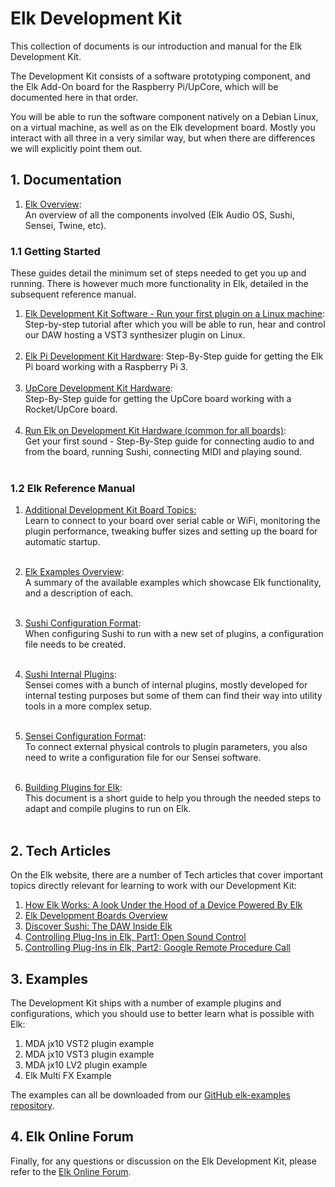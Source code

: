 # Elk Development Kit

This collection of documents is our introduction and manual for the Elk Development Kit.

The Development Kit consists of a software prototyping component, and the Elk Add-On board for the Raspberry Pi/UpCore, which will be documented here in that order.

You will be able to run the software component natively on a Debian Linux, on a virtual machine, as well as on the Elk development board. Mostly you interact with all three in a very similar way, but when there are differences we will explicitly point them out.

## 1. Documentation

1. [Elk Overview](documents/elk_overview.md):  
   An overview of all the components involved (Elk Audio OS, Sushi, Sensei, Twine, etc).  

### 1.1 Getting Started

These guides detail the minimum set of steps needed to get you up and running. There is however much more functionality in Elk, detailed in the subsequent reference manual.

1. [Elk Development Kit Software - Run your first plugin on a Linux machine](documents/getting_started_with_development_kit_software.md):  
     Step-by-step tutorial after which you will be able to run, hear and control our DAW hosting a VST3 synthesizer plugin on Linux.  
	​  
2. [Elk Pi Development Kit Hardware](documents/getting_started_with_development_kit_elk_pi_hardware.md):
    Step-By-Step guide for getting the Elk Pi board working with a Raspberry Pi 3.  
	​  
3. [UpCore Development Kit Hardware](documents/getting_started_with_development_kit_upcore_hardware.md):  
    Step-By-Step guide for getting the UpCore board working with a Rocket/UpCore board.  
	​  
4. [Run Elk on Development Kit Hardware (common for all boards)](documents/get_first_sound_from_devkit_board.md):  
    Get your first sound - Step-By-Step guide for connecting audio to and from the board, running Sushi, connecting MIDI and playing sound.  
	​ 

### 1.2 Elk Reference Manual

1. [Additional Development Kit Board Topics:](documents/devkit_further_topics.md)  
    Learn to connect to your board over serial cable or WiFi, monitoring the plugin performance, tweaking buffer sizes and setting up the board for automatic startup.  
	​  
	
2. [Elk Examples Overview](documents/elk_examples_overview.md):  
    A summary of the available examples which showcase Elk functionality, and a description of each.  
    ​  

3. [Sushi Configuration Format](documents/sushi_configuration_format.md):  
    When configuring Sushi to run with a new set of plugins, a configuration file needs to be created.  
    ​  

4. [Sushi Internal Plugins](documents/sushi_internal_plugins.md):  
    Sensei comes with a bunch of internal plugins, mostly developed for internal testing purposes but some of them can find their way into utility tools in a more complex setup.  
    ​  

5. [Sensei Configuration Format](documents/sensei_configuration_format.md):  
    To connect external physical controls to plugin parameters, you also need to write a configuration file for our Sensei software.  
    ​  

6. [Building Plugins for Elk](documents/building_plugins_for_elk.md):  
     This document is a short guide to help you through the needed steps to adapt and compile plugins to run on Elk.  
     ​

## 2. Tech Articles

On the Elk website, there are a number of Tech articles that cover important topics directly relevant for learning to work with our Development Kit:

1. [How Elk Works: A look Under the Hood of a Device Powered By Elk](https://elk.audio/how-elk-works/)
2. [Elk Development Boards Overview](https://elk.audio/elk-development-boards-overview-3/)
3. [Discover Sushi: The DAW Inside Elk](https://elk.audio/daw-like-sushi/)
4. [Controlling Plug-Ins in Elk, Part1: Open Sound Control](https://elk.audio/controlling-plug-ins-in-elk-part-i/)
5. [Controlling Plug-Ins in Elk, Part2: Google Remote Procedure Call](https://elk.audio/controlling-plug-ins-in-elk-part-ii/)

## 3. Examples

The Development Kit ships with a number of example plugins and configurations, which you should use to better learn what is possible with Elk:

1. MDA jx10 VST2 plugin example
2. MDA jx10 VST3 plugin example
3. MDA jx10 LV2 plugin example
4. Elk Multi FX Example

The examples can all be downloaded from our [GitHub elk-examples repository](https://github.com/elk-audio/elk-examples/).

## 4. Elk Online Forum

Finally, for any questions or discussion on the Elk Development Kit, please refer to the [Elk Online Forum](https://forum.elk.audio).
